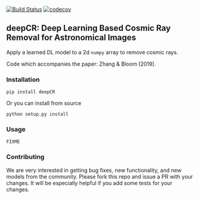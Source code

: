 [![Build Status](https://travis-ci.com/profjsb/deepCR.svg?token=baKtC9yCzzwzzqM9ihAX&branch=master)](https://travis-ci.com/profjsb/deepCR) [![codecov](https://codecov.io/gh/profjsb/deepCR/branch/master/graph/badge.svg?token=SIwJFmKJqr)](https://codecov.io/gh/profjsb/deepCR)

## deepCR: Deep Learning Based Cosmic Ray Removal for Astronomical Images

Apply a learned DL model to a 2d `numpy` array to remove
cosmic rays.

Code which accompanies the paper: Zhang & Bloom (2019).

### Installation

```
pip install deepCR
```

Or you can install from source

```
python setup.py install
```

### Usage

```
FIXME
```

### Contributing

We are very interested in getting bug fixes, new functionality, and new models from the community. Please fork this repo and issue a PR with your changes. It will be especially helpful if you add some tests for your changes. 